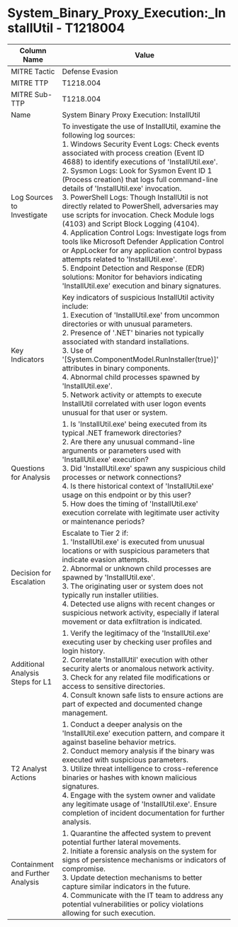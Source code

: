 # System_Binary_Proxy_Execution:_InstallUtil - T1218004

| Column Name | Value |
|-------------|-------|
| MITRE Tactic | Defense Evasion |
| MITRE TTP | T1218.004 |
| MITRE Sub-TTP | T1218.004 |
| Name | System Binary Proxy Execution: InstallUtil |
| Log Sources to Investigate | To investigate the use of InstallUtil, examine the following log sources: <br>1. Windows Security Event Logs: Check events associated with process creation (Event ID 4688) to identify executions of 'InstallUtil.exe'. <br>2. Sysmon Logs: Look for Sysmon Event ID 1 (Process creation) that logs full command-line details of 'InstallUtil.exe' invocation. <br>3. PowerShell Logs: Though InstallUtil is not directly related to PowerShell, adversaries may use scripts for invocation. Check Module logs (4103) and Script Block Logging (4104).<br>4. Application Control Logs: Investigate logs from tools like Microsoft Defender Application Control or AppLocker for any application control bypass attempts related to 'InstallUtil.exe'.<br>5. Endpoint Detection and Response (EDR) solutions: Monitor for behaviors indicating 'InstallUtil.exe' execution and binary signatures. |
| Key Indicators | Key indicators of suspicious InstallUtil activity include: <br>1. Execution of 'InstallUtil.exe' from uncommon directories or with unusual parameters.<br>2. Presence of '.NET' binaries not typically associated with standard installations.<br>3. Use of '[System.ComponentModel.RunInstaller(true)]' attributes in binary components.<br>4. Abnormal child processes spawned by 'InstallUtil.exe'.<br>5. Network activity or attempts to execute InstallUtil correlated with user logon events unusual for that user or system. |
| Questions for Analysis | 1. Is 'InstallUtil.exe' being executed from its typical .NET framework directories?<br>2. Are there any unusual command-line arguments or parameters used with 'InstallUtil.exe' execution?<br>3. Did 'InstallUtil.exe' spawn any suspicious child processes or network connections?<br>4. Is there historical context of 'InstallUtil.exe' usage on this endpoint or by this user?<br>5. How does the timing of 'InstallUtil.exe' execution correlate with legitimate user activity or maintenance periods? |
| Decision for Escalation | Escalate to Tier 2 if:<br>1. 'InstallUtil.exe' is executed from unusual locations or with suspicious parameters that indicate evasion attempts.<br>2. Abnormal or unknown child processes are spawned by 'InstallUtil.exe'.<br>3. The originating user or system does not typically run installer utilities.<br>4. Detected use aligns with recent changes or suspicious network activity, especially if lateral movement or data exfiltration is indicated. |
| Additional Analysis Steps for L1 | 1. Verify the legitimacy of the 'InstallUtil.exe' executing user by checking user profiles and login history.<br>2. Correlate 'InstallUtil' execution with other security alerts or anomalous network activity.<br>3. Check for any related file modifications or access to sensitive directories.<br>4. Consult known safe lists to ensure actions are part of expected and documented change management. |
| T2 Analyst Actions | 1. Conduct a deeper analysis on the 'InstallUtil.exe' execution pattern, and compare it against baseline behavior metrics.<br>2. Conduct memory analysis if the binary was executed with suspicious parameters.<br>3. Utilize threat intelligence to cross-reference binaries or hashes with known malicious signatures.<br>4. Engage with the system owner and validate any legitimate usage of 'InstallUtil.exe'. Ensure completion of incident documentation for further analysis. |
| Containment and Further Analysis | 1. Quarantine the affected system to prevent potential further lateral movements.<br>2. Initiate a forensic analysis on the system for signs of persistence mechanisms or indicators of compromise.<br>3. Update detection mechanisms to better capture similar indicators in the future.<br>4. Communicate with the IT team to address any potential vulnerabilities or policy violations allowing for such execution. |
